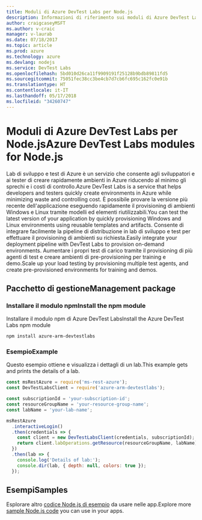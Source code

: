 ```yaml
---
title: Moduli di Azure DevTest Labs per Node.js
description: Informazioni di riferimento sui moduli di Azure DevTest Labs per Node.js
author: craigcaseyMSFT
ms.author: v-craic
manager: v-laurab
ms.date: 07/18/2017
ms.topic: article
ms.prod: azure
ms.technology: azure
ms.devlang: nodejs
ms.service: DevTest Labs
ms.openlocfilehash: 5bd010d26ca11f9909191f25128b9bdb89811fd5
ms.sourcegitcommit: 75051fec38cc3be4cb7d7cb6fc695c162fc0e91b
ms.translationtype: HT
ms.contentlocale: it-IT
ms.lasthandoff: 05/17/2018
ms.locfileid: "34260747"
---
```

# <a name="azure-devtest-labs-modules-for-nodejs"></a><span data-ttu-id="7067d-103">Moduli di Azure DevTest Labs per Node.js</span><span class="sxs-lookup"><span data-stu-id="7067d-103">Azure DevTest Labs modules for Node.js</span></span>

<span data-ttu-id="7067d-104">Lab di sviluppo e test di Azure è un servizio che consente agli sviluppatori e ai tester di creare rapidamente ambienti in Azure riducendo al minimo gli sprechi e i costi di controllo.</span><span class="sxs-lookup"><span data-stu-id="7067d-104">Azure DevTest Labs is a service that helps developers and testers quickly create environments in Azure while minimizing waste and controlling cost.</span></span> <span data-ttu-id="7067d-105">È possibile provare la versione più recente dell'applicazione eseguendo rapidamente il provisioning di ambienti Windows e Linux tramite modelli ed elementi riutilizzabili.</span><span class="sxs-lookup"><span data-stu-id="7067d-105">You can test the latest version of your application by quickly provisioning Windows and Linux environments using reusable templates and artifacts.</span></span> <span data-ttu-id="7067d-106">Consente di integrare facilmente la pipeline di distribuzione in lab di sviluppo e test per effettuare il provisioning di ambienti su richiesta.</span><span class="sxs-lookup"><span data-stu-id="7067d-106">Easily integrate your deployment pipeline with DevTest Labs to provision on-demand environments.</span></span> <span data-ttu-id="7067d-107">Aumentare i propri test di carico tramite il provisioning di più agenti di test e creare ambienti di pre-provisioning per training e demo.</span><span class="sxs-lookup"><span data-stu-id="7067d-107">Scale up your load testing by provisioning multiple test agents, and create pre-provisioned environments for training and demos.</span></span>

## <a name="management-package"></a><span data-ttu-id="7067d-108">Pacchetto di gestione</span><span class="sxs-lookup"><span data-stu-id="7067d-108">Management package</span></span>

### <a name="install-the-npm-module"></a><span data-ttu-id="7067d-109">Installare il modulo npm</span><span class="sxs-lookup"><span data-stu-id="7067d-109">Install the npm module</span></span>

<span data-ttu-id="7067d-110">Installare il modulo npm di Azure DevTest Labs</span><span class="sxs-lookup"><span data-stu-id="7067d-110">Install the Azure DevTest Labs npm module</span></span>

```bash
npm install azure-arm-devtestlabs
```

### <a name="example"></a><span data-ttu-id="7067d-111">Esempio</span><span class="sxs-lookup"><span data-stu-id="7067d-111">Example</span></span>

<span data-ttu-id="7067d-112">Questo esempio ottiene e visualizza i dettagli di un lab.</span><span class="sxs-lookup"><span data-stu-id="7067d-112">This example gets and prints the details of a lab.</span></span>

```javascript
const msRestAzure = require('ms-rest-azure');
const DevTestLabsClient = require('azure-arm-devtestlabs');

const subscriptionId = 'your-subscription-id';
const resourceGroupName = 'your-resource-group-name';
const labName = 'your-lab-name';

msRestAzure
  .interactiveLogin()
  .then(credentials => {
    const client = new DevTestLabsClient(credentials, subscriptionId);
    return client.labOperations.getResource(resourceGroupName, labName);
  })
  .then(lab => {
    console.log('Details of lab:');
    console.dir(lab, { depth: null, colors: true });
  });


```

## <a name="samples"></a><span data-ttu-id="7067d-113">Esempi</span><span class="sxs-lookup"><span data-stu-id="7067d-113">Samples</span></span>

<span data-ttu-id="7067d-114">Esplorare altro [codice Node.js di esempio](https://azure.microsoft.com/resources/samples/?platform=nodejs) da usare nelle app.</span><span class="sxs-lookup"><span data-stu-id="7067d-114">Explore more [sample Node.js code](https://azure.microsoft.com/resources/samples/?platform=nodejs) you can use in your apps.</span></span>
